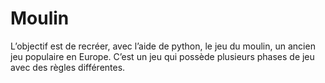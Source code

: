 # Moulin
L’objectif est de recréer, avec l’aide de python, le jeu du moulin, un ancien jeu populaire en Europe. C’est un jeu qui possède plusieurs phases de jeu avec des règles différentes.
